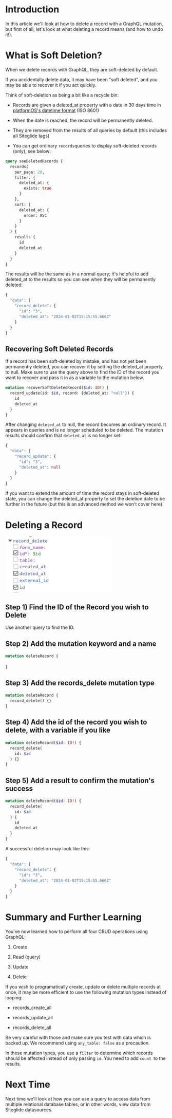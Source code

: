 
# Introduction

In this article we'll look at how to delete a record with a GraphQL mutation, but first of all, let's look at what deleting a record means (and how to undo it!).

# What is Soft Deletion?

When we delete records with GraphQL, they are soft-deleted by default.&#x20;

If you accidentally delete data, it may have been "soft deleted", and you may be able to recover it if you act quickly.

Think of soft-deletion as being a bit like a recycle bin:

*   &#x20;Records are given a deleted\_at property with a date in 30 days time in [platformOS's datetime format](https://documentation.platformos.com/developer-guide/properties/properties) (ISO 8601)

*   When the date is reached, the record will be permanently deleted.

*   They are removed from the results of all queries by default (this includes all Siteglide tags)

*   You can get ordinary `records`queries to display soft-deleted records (only), see below:

```graphql
query seeDeletedRecords {
  records(
    per_page: 20,
    filter: {
      deleted_at: {
        exists: true
      }
    },
    sort: {
      deleted_at: {
        order: ASC
      }
    }
  ) {
    results {
      id
      deleted_at
    }
  }
}
```

The results will be the same as in a normal query; it's helpful to add deleted\_at to the results so you can see when they will be permanently deleted:

```graphql
{
  "data": {
    "record_delete": {
      "id": "3",
      "deleted_at": "2024-01-02T15:15:55.666Z"
    }
  }
}
```

## Recovering Soft Deleted Records

If a record has been soft-deleted by mistake, and has not yet been permanently deleted, you can recover it by setting the deleted\_at property to null. Make sure to use the query above to find the ID of the record you want to recover and pass it in as a variable to the mutation below.

```graphql
mutation recoverSoftDeletedRecord($id: ID!) {
  record_update(id: $id, record: {deleted_at: "null"}) {
    id
    deleted_at
  }
}
```

After changing `deleted_at` to null, the record becomes an ordinary record. It appears in queries and is no longer scheduled to be deleted. The mutation results should confirm that `deleted_at` is no longer set:

```graphql
{
  "data": {
    "record_update": {
      "id": "3",
      "deleted_at": null
    }
  }
}
```

If you want to extend the amount of time the record stays in soft-deleted state, you can change the deleted\_at property to set the deletion date to be further in the future (but this is an advanced method we won't cover here).

# Deleting a Record

![Building a record_delete mutation in explorer](./../.gitbook/assets/archbee_uploads/RpUauUIHHJsnz0a2sUhqt_image.png)

## Step 1) Find the ID of the Record you wish to Delete

Use another query to find the ID.

## Step 2) Add the mutation keyword and a name

```graphql
mutation deleteRecord {

}
```

## Step 3) Add the records\_delete mutation type

```graphql
mutation deleteRecord {
  record_delete() {}
}
```

## Step 4) Add the id of the record you wish to delete, with a variable if you like

```graphql
mutation deleteRecord($id: ID!) {
  record_delete(
    id: $id
  ) {}
}
```

## Step 5) Add a result to confirm the mutation's success

```graphql
mutation deleteRecord($id: ID!) {
  record_delete(
    id: $id
  ) {
    id
    deleted_at
  }
}
```

A successful deletion may look like this:

```graphql
{
  "data": {
    "record_delete": {
      "id": "3",
      "deleted_at": "2024-01-02T15:15:55.666Z"
    }
  }
}
```

# Summary and Further Learning

You've now learned how to perform all four CRUD operations using GraphQL:

1.  Create

2.  Read (query)

3.  Update

4.  Delete

If you wish to programatically create, update or delete multiple records at once, it may be more efficient to use the following mutation types instead of looping:

*   records\_create\_all

*   records\_update\_all

*   records\_delete\_all

Be very careful with those and make sure you test with data which is backed up. We recommend using `any_table: false` as a precaution.

In these mutation types, you use a `filter` to determine which records should be affected instead of only passing `id`. You need to add `count `to the results.

# Next Time

Next time we'll look at how you can use a query to access data from multiple relational database tables, or in other words, view data from Siteglide datasources.